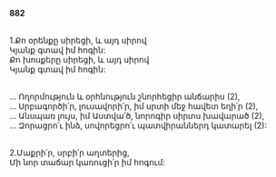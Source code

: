 **882**

\
1.Քո օրենքը սիրեցի, և այդ սիրով\
Կյանք գտավ իմ հոգին:\
Քո խոսքերը սիրեցի, և այդ սիրով\
Կյանք գտավ իմ հոգին:

\
 ... Ողորմություն և օրհնություն շնորհեցիր անճարիս (2),\
 ... Սրբագործի՛ր, լուսավորի՛ր, իմ սրտի մեջ հավետ եղի՛ր (2),\
 ... Անսպառ լույս, իմ Աստվա՛ծ, նորոգիր սիրտս խավարած (2),\
 ... Զորացրո՛ւ ինձ, սովորեցրո՛ւ պատվիրաններդ կատարել (2):

\
2.Մաքրի՛ր, սրբի՛ր աղտերից,\
Մի նոր տաճար կառուցի՛ր իմ հոգում:
